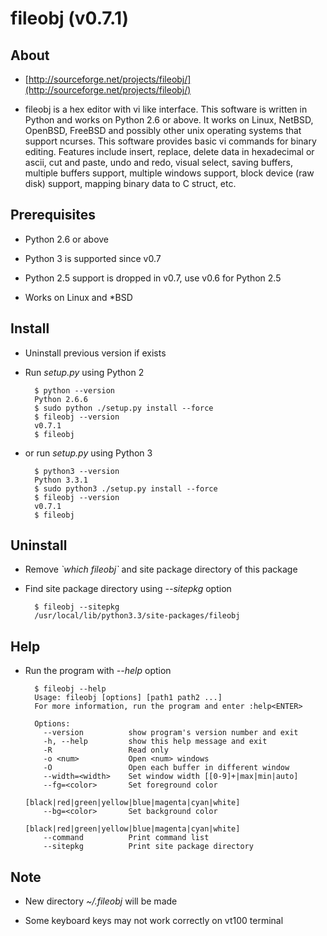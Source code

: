 fileobj (v0.7.1)
=======

## About

+ [http://sourceforge.net/projects/fileobj/](http://sourceforge.net/projects/fileobj/)

+ fileobj is a hex editor with vi like interface. This software is written in Python and works on Python 2.6 or above. It works on Linux, NetBSD, OpenBSD, FreeBSD and possibly other unix operating systems that support ncurses. This software provides basic vi commands for binary editing. Features include insert, replace, delete data in hexadecimal or ascii, cut and paste, undo and redo, visual select, saving buffers, multiple buffers support, multiple windows support, block device (raw disk) support, mapping binary data to C struct, etc.

## Prerequisites

+ Python 2.6 or above

+ Python 3 is supported since v0.7

+ Python 2.5 support is dropped in v0.7, use v0.6 for Python 2.5

+ Works on Linux and *BSD

## Install

+ Uninstall previous version if exists

+ Run *setup.py* using Python 2

        $ python --version
        Python 2.6.6
        $ sudo python ./setup.py install --force
        $ fileobj --version
        v0.7.1
        $ fileobj

+ or run *setup.py* using Python 3

        $ python3 --version
        Python 3.3.1
        $ sudo python3 ./setup.py install --force
        $ fileobj --version
        v0.7.1
        $ fileobj

## Uninstall

+ Remove *\`which fileobj\`* and site package directory of this package

+ Find site package directory using *--sitepkg* option

        $ fileobj --sitepkg
        /usr/local/lib/python3.3/site-packages/fileobj

## Help

+ Run the program with *--help* option

        $ fileobj --help
        Usage: fileobj [options] [path1 path2 ...]
        For more information, run the program and enter :help<ENTER>
        
        Options:
          --version          show program's version number and exit
          -h, --help         show this help message and exit
          -R                 Read only
          -o <num>           Open <num> windows
          -O                 Open each buffer in different window
          --width=<width>    Set window width [[0-9]+|max|min|auto]
          --fg=<color>       Set foreground color
                             [black|red|green|yellow|blue|magenta|cyan|white]
          --bg=<color>       Set background color
                             [black|red|green|yellow|blue|magenta|cyan|white]
          --command          Print command list
          --sitepkg          Print site package directory

## Note

+ New directory *~/.fileobj* will be made

+ Some keyboard keys may not work correctly on vt100 terminal

